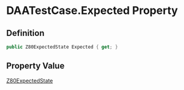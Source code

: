 # DAATestCase.Expected Property
## Definition

```c#
public Z80ExpectedState Expected { get; }
```

## Property Value

[Z80ExpectedState](MrKWatkins.EmulatorTestSuites.Z80.Instruction.Z80ExpectedState.md)
